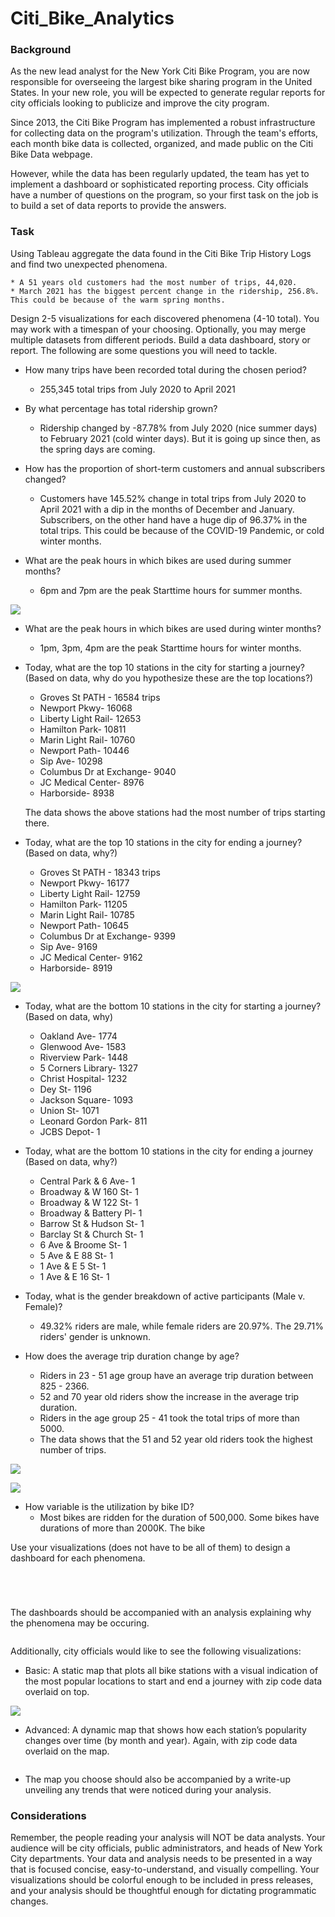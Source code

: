 # Citi_Bike_Analytics

### Background

As the new lead analyst for the New York Citi Bike Program, you are now responsible for overseeing the largest bike sharing program in the United States. In your new role, you will be expected to generate regular reports for city officials looking to publicize and improve the city program.

Since 2013, the Citi Bike Program has implemented a robust infrastructure for collecting data on the program's utilization. Through the team's efforts, each month bike data is collected, organized, and made public on the Citi Bike Data webpage.

However, while the data has been regularly updated, the team has yet to implement a dashboard or sophisticated reporting process. City officials have a number of questions on the program, so your first task on the job is to build a set of data reports to provide the answers.

### Task

Using Tableau aggregate the data found in the Citi Bike Trip History Logs and find two unexpected phenomena. 

    * A 51 years old customers had the most number of trips, 44,020.
    * March 2021 has the biggest percent change in the ridership, 256.8%. This could be because of the warm spring months.

Design 2-5 visualizations for each discovered phenomena (4-10 total). You may work with a timespan of your choosing. Optionally, you may merge multiple datasets from different periods. Build a data dashboard, story or report. The following are some questions you will need to tackle.

* How many trips have been recorded total during the chosen period?
    * 255,345 total trips from July 2020 to April 2021

* By what percentage has total ridership grown?
    * Ridership changed by -87.78% from July 2020 (nice summer days) to February 2021 (cold winter days). But it is going up since then, as the spring days are coming.

* How has the proportion of short-term customers and annual subscribers changed?
    * Customers have 145.52% change in total trips from July 2020 to April 2021 with a dip in the months of December and January. Subscribers, on the other hand have a huge dip of 96.37% in the total trips. This could be because of the COVID-19 Pandemic, or cold winter months.

* What are the peak hours in which bikes are used during summer months?
    * 6pm and 7pm are the peak Starttime hours for summer months.

![](https://github.com/poonam-ux/Tableau_Citi_Bike_Analytics/blob/main/images/Analysis2.png)

* What are the peak hours in which bikes are used during winter months?
    * 1pm, 3pm, 4pm are the peak Starttime hours for winter months.

* Today, what are the top 10 stations in the city for starting a journey? (Based on data, why do you hypothesize these are the top locations?)
    * Groves St PATH - 16584 trips
    * Newport Pkwy- 16068
    * Liberty Light Rail- 12653
    * Hamilton Park- 10811
    * Marin Light Rail- 10760
    * Newport Path- 10446
    * Sip Ave- 10298
    * Columbus Dr at Exchange- 9040
    * JC Medical Center- 8976
    * Harborside- 8938

    The data shows the above stations had the most number of trips starting there.

* Today, what are the top 10 stations in the city for ending a journey? (Based on data, why?)
    * Groves St PATH - 18343 trips
    * Newport Pkwy- 16177
    * Liberty Light Rail- 12759
    * Hamilton Park- 11205
    * Marin Light Rail- 10785
    * Newport Path- 10645
    * Columbus Dr at Exchange- 9399
    * Sip Ave- 9169
    * JC Medical Center- 9162
    * Harborside- 8919

![](https://github.com/poonam-ux/Tableau_Citi_Bike_Analytics/blob/main/images/Analysis_top_bottom_stations.png)

* Today, what are the bottom 10 stations in the city for starting a journey? (Based on data, why)
    * Oakland Ave- 1774
    * Glenwood Ave- 1583
    * Riverview Park- 1448
    * 5 Corners Library- 1327
    * Christ Hospital- 1232
    * Dey St- 1196
    * Jackson Square- 1093
    * Union St- 1071
    * Leonard Gordon Park- 811
    * JCBS Depot- 1

* Today, what are the bottom 10 stations in the city for ending a journey (Based on data, why?)
    * Central Park & 6 Ave- 1
    * Broadway & W 160 St- 1
    * Broadway & W 122 St- 1
    * Broadway & Battery Pl- 1
    * Barrow St & Hudson St- 1
    * Barclay St & Church St- 1
    * 6 Ave & Broome St- 1
    * 5 Ave & E 88 St- 1
    * 1 Ave & E 5 St- 1
    * 1 Ave & E 16 St- 1

* Today, what is the gender breakdown of active participants (Male v. Female)?
    * 49.32%  riders are male, while female riders are 20.97%. The 29.71% riders' gender is unknown.

* How does the average trip duration change by age?
    * Riders in 23 - 51 age group have an average trip duration between 825 - 2366.
    * 52 and 70 year old riders show the increase in the average trip duration.
    * Riders in the age group 25 - 41 took the total trips of more than 5000.
    * The data shows that the 51 and 52 year old riders took the highest number of trips.

![](https://github.com/poonam-ux/Tableau_Citi_Bike_Analytics/blob/main/images/Analysis3.png)

![](https://github.com/poonam-ux/Tableau_Citi_Bike_Analytics/blob/main/images/Viz_age.png)

* How variable is the utilization by bike ID?
    * Most bikes are ridden for the duration of 500,000. Some bikes have durations of more than 2000K. The bike 

Use your visualizations (does not have to be all of them) to design a dashboard for each phenomena.

![]()

![]()

![]()

![]()

The dashboards should be accompanied with an analysis explaining why the phenomena may be occuring.

![]()

Additionally, city officials would like to see the following visualizations:

* Basic: A static map that plots all bike stations with a visual indication of the most popular locations to start and end a journey with zip code data overlaid on top.

![](https://github.com/poonam-ux/Tableau_Citi_Bike_Analytics/blob/main/images/Analysis_map.png)

* Advanced: A dynamic map that shows how each station’s popularity changes over time (by month and year). Again, with zip code data overlaid on the map.

![]()

* The map you choose should also be accompanied by a write-up unveiling any trends that were noticed during your analysis.

### Considerations

Remember, the people reading your analysis will NOT be data analysts. Your audience will be city officials, public administrators, and heads of New York City departments. Your data and analysis needs to be presented in a way that is focused concise, easy-to-understand, and visually compelling. Your visualizations should be colorful enough to be included in press releases, and your analysis should be thoughtful enough for dictating programmatic changes.
